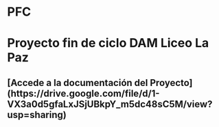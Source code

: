 # PFC
<h1>Proyecto fin de ciclo DAM Liceo La Paz</h1>
<h2> [Accede a la documentación del Proyecto](https://drive.google.com/file/d/1-VX3a0d5gfaLxJSjUBkpY_m5dc48sC5M/view?usp=sharing)</h2>
